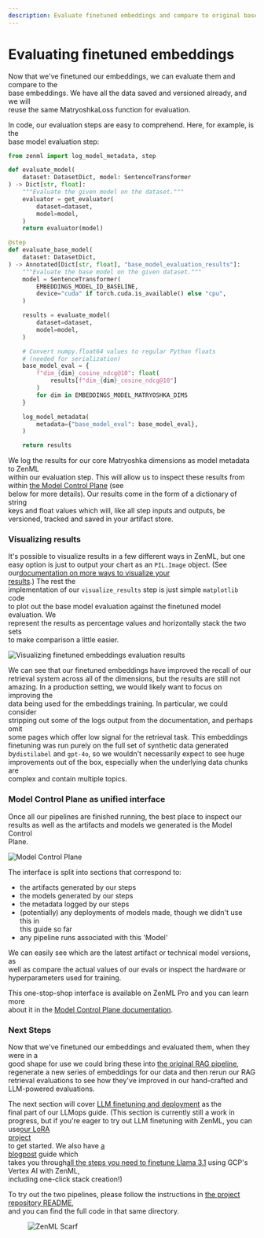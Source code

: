 ```yaml
---
description: Evaluate finetuned embeddings and compare to original base embeddings.
---
```


# Evaluating finetuned embeddings

Now that we've finetuned our embeddings, we can evaluate them and compare to the\
base embeddings. We have all the data saved and versioned already, and we will\
reuse the same MatryoshkaLoss function for evaluation.

In code, our evaluation steps are easy to comprehend. Here, for example, is the\
base model evaluation step:

```python
from zenml import log_model_metadata, step

def evaluate_model(
    dataset: DatasetDict, model: SentenceTransformer
) -> Dict[str, float]:
    """Evaluate the given model on the dataset."""
    evaluator = get_evaluator(
        dataset=dataset,
        model=model,
    )
    return evaluator(model)

@step
def evaluate_base_model(
    dataset: DatasetDict,
) -> Annotated[Dict[str, float], "base_model_evaluation_results"]:
    """Evaluate the base model on the given dataset."""
    model = SentenceTransformer(
        EMBEDDINGS_MODEL_ID_BASELINE,
        device="cuda" if torch.cuda.is_available() else "cpu",
    )

    results = evaluate_model(
        dataset=dataset,
        model=model,
    )

    # Convert numpy.float64 values to regular Python floats
    # (needed for serialization)
    base_model_eval = {
        f"dim_{dim}_cosine_ndcg@10": float(
            results[f"dim_{dim}_cosine_ndcg@10"]
        )
        for dim in EMBEDDINGS_MODEL_MATRYOSHKA_DIMS
    }

    log_model_metadata(
        metadata={"base_model_eval": base_model_eval},
    )

    return results
```

We log the results for our core Matryoshka dimensions as model metadata to ZenML\
within our evaluation step. This will allow us to inspect these results from\
within [the Model Control Plane](https://docs.zenml.io/how-to/model-management-metrics/model-control-plane/) (see\
below for more details). Our results come in the form of a dictionary of string\
keys and float values which will, like all step inputs and outputs, be\
versioned, tracked and saved in your artifact store.

### Visualizing results

It's possible to visualize results in a few different ways in ZenML, but one\
easy option is just to output your chart as an `PIL.Image` object. (See our[documentation on more ways to visualize your\
results](../../../how-to/data-artifact-management/visualize-artifacts/).) The rest the\
implementation of our `visualize_results` step is just simple `matplotlib` code\
to plot out the base model evaluation against the finetuned model evaluation. We\
represent the results as percentage values and horizontally stack the two sets\
to make comparison a little easier.

![Visualizing finetuned embeddings evaluation
results](../../../.gitbook/assets/finetuning-embeddings-visualization.png)

We can see that our finetuned embeddings have improved the recall of our\
retrieval system across all of the dimensions, but the results are still not\
amazing. In a production setting, we would likely want to focus on improving the\
data being used for the embeddings training. In particular, we could consider\
stripping out some of the logs output from the documentation, and perhaps omit\
some pages which offer low signal for the retrieval task. This embeddings\
finetuning was run purely on the full set of synthetic data generated by`distilabel` and `gpt-4o`, so we wouldn't necessarily expect to see huge\
improvements out of the box, especially when the underlying data chunks are\
complex and contain multiple topics.

### Model Control Plane as unified interface

Once all our pipelines are finished running, the best place to inspect our\
results as well as the artifacts and models we generated is the Model Control\
Plane.

![Model Control Plane](../../../.gitbook/assets/mcp-embeddings.gif)

The interface is split into sections that correspond to:

* the artifacts generated by our steps
* the models generated by our steps
* the metadata logged by our steps
* (potentially) any deployments of models made, though we didn't use this in\
  this guide so far
* any pipeline runs associated with this 'Model'

We can easily see which are the latest artifact or technical model versions, as\
well as compare the actual values of our evals or inspect the hardware or\
hyperparameters used for training.

This one-stop-shop interface is available on ZenML Pro and you can learn more\
about it in the [Model Control Plane documentation](https://docs.zenml.io/how-to/model-management-metrics/model-control-plane/).

### Next Steps

Now that we've finetuned our embeddings and evaluated them, when they were in a\
good shape for use we could bring these into [the original RAG pipeline](../rag-with-zenml/basic-rag-inference-pipeline.md),\
regenerate a new series of embeddings for our data and then rerun our RAG\
retrieval evaluations to see how they've improved in our hand-crafted and\
LLM-powered evaluations.

The next section will cover [LLM finetuning and deployment](../finetuning-llms/) as the\
final part of our LLMops guide. (This section is currently still a work in\
progress, but if you're eager to try out LLM finetuning with ZenML, you can use[our LoRA\
project](https://github.com/zenml-io/zenml-projects/blob/main/gamesense/README.md)\
to get started. We also have [a\
blogpost](https://www.zenml.io/blog/how-to-finetune-llama-3-1-with-zenml) guide which\
takes you through[all the steps you need to finetune Llama 3.1](https://www.zenml.io/blog/how-to-finetune-llama-3-1-with-zenml) using GCP's Vertex AI with ZenML,\
including one-click stack creation!)

To try out the two pipelines, please follow the instructions in [the project\
repository README](https://github.com/zenml-io/zenml-projects/blob/main/llm-complete-guide/README.md),\
and you can find the full code in that same directory.

<figure><img src="https://static.scarf.sh/a.png?x-pxid=f0b4f458-0a54-4fcd-aa95-d5ee424815bc" alt="ZenML Scarf"><figcaption></figcaption></figure>
